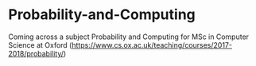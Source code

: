 # Probability-and-Computing

Coming across a subject Probability and Computing for MSc in Computer Science at Oxford (https://www.cs.ox.ac.uk/teaching/courses/2017-2018/probability/)
